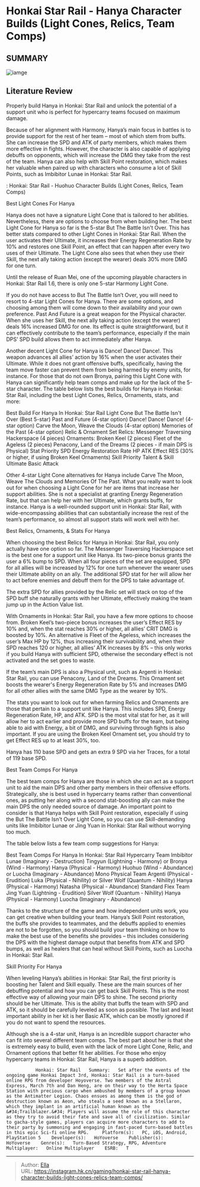 # Honkai Star Rail - Hanya Character Builds (Light Cones, Relics, Team Comps)


## SUMMARY 

![iamge](https://static1.srcdn.com/wordpress/wp-content/uploads/2023/11/honkai-star-rail-hanya-builds-team-comps-relics.jpg)

## Literature Review

Properly build Hanya in Honkai: Star Rail and unlock the potential of a support unit who is perfect for hypercarry teams focused on maximum damage.





Because of her alignment with Harmony, Hanya’s main focus in battles is to provide support for the rest of her team – most of which stem from buffs. She can increase the SPD and ATK of party members, which makes them more effective in fights. However, the character is also capable of applying debuffs on opponents, which will increase the DMG they take from the rest of the team. Hanya can also help with Skill Point restoration, which makes her valuable when paired up with characters who consume a lot of Skill Points, such as Imbibitor Lunae in Honkai: Star Rail.




 : Honkai: Star Rail - Huohuo Character Builds (Light Cones, Relics, Team Comps)


 Best Light Cones For Hanya 
          

Hanya does not have a signature Light Cone that is tailored to her abilities. Nevertheless, there are options to choose from when building her. The best Light Cone for Hanya so far is the 5-star But The Battle Isn&#39;t Over. This has better stats compared to other Light Cones in Honkai: Star Rail. When the user activates their Ultimate, it increases their Energy Regeneration Rate by 10% and restores one Skill Point, an effect that can happen after every two uses of their Ultimate. The Light Cone also sees that when they use their Skill, the next ally taking action (except the wearer) deals 30% more DMG for one turn.



Until the release of Ruan Mei, one of the upcoming playable characters in Honkai: Star Rail 1.6, there is only one 5-star Harmony Light Cone.







If you do not have access to But The Battle Isn’t Over, you will need to resort to 4-star Light Cones for Hanya. There are some options, and choosing among them will come down to their availability and your own preference. Past And Future is a great weapon for the Physical character. When she uses her Skill, the next ally taking action (except the wearer) deals 16% increased DMG for one. Its effect is quite straightforward, but it can effectively contribute to the team’s performance, especially if the main DPS’ SPD build allows them to act immediately after Hanya.

Another decent Light Cone for Hanya is Dance! Dance! Dance!. This weapon advances all allies’ action by 16% when the user activates their Ultimate. While it does not grant offensive buffs, specifically, having the team move faster can prevent them from being harmed by enemy units, for instance. For those that do not own Bronya, pairing this Light Cone with Hanya can significantly help team comps and make up for the lack of the 5-star character. The table below lists the best builds for Hanya in Honkai: Star Rail, including the best Light Cones, Relics, Ornaments, stats, and more:




 Best Build For Hanya In Honkai: Star Rail   Light Cone    But The Battle Isn&#39;t Over (Best 5-star)   Past and Future (4-star option)   Dance! Dance! Dance! (4-star option)   Carve the Moon, Weave the Clouds (4-star option)   Memories of the Past (4-star option)      Relic &amp; Ornament Set  Relics:  Messenger Traversing Hackerspace (4 pieces)    Ornaments:  Broken Keel (2 pieces)   Fleet of the Ageless (2 pieces)   Penacony, Land of the Dreams (2 pieces - if main DPS is Physical)      Stat Priority    SPD   Energy Restoration Rate   HP   ATK   Effect RES (30% or higher, if using Broken Keel Ornaments)      Skill Priority    Talent &amp; Skill   Ultimate   Basic Attack      



Other 4-star Light Cone alternatives for Hanya include Carve The Moon, Weave The Clouds and Memories Of The Past. What you really want to look out for when choosing a Light Cone for her are items that increase her support abilities. She is not a specialist at granting Energy Regeneration Rate, but that can help her with her Ultimate, which grants buffs, for instance. Hanya is a well-rounded support unit in Honkai: Star Rail, with wide-encompassing abilities that can substantially increase the rest of the team’s performance, so almost all support stats will work well with her.



 Best Relics, Ornaments, &amp; Stats For Hanya 
          




When choosing the best Relics for Hanya in Honkai: Star Rail, you only actually have one option so far. The Messenger Traversing Hackerspace set is the best one for a support unit like Hanya. Its two-piece bonus grants the user a 6% bump to SPD. When all four pieces of the set are equipped, SPD for all allies will be increased by 12% for one turn whenever the wearer uses their Ultimate ability on an ally. The additional SPD stat for her will allow her to act before enemies and debuff them for the DPS to take advantage of.



The extra SPD for allies provided by the Relic set will stack on top of the SPD buff she naturally grants with her Ultimate, effectively making the team jump up in the Action Value list.




With Ornaments in Honkai: Star Rail, you have a few more options to choose from. Broken Keel’s two-piece bonus increases the user’s Effect RES by 10% and, when the stat reaches 30% or higher, all allies’ CRIT DMG is boosted by 10%. An alternative is Fleet of the Ageless, which increases the user’s Max HP by 12%, thus increasing their survivability and, when their SPD reaches 120 or higher, all allies’ ATK increases by 8% – this only works if you build Hanya with sufficient SPD, otherwise the secondary effect is not activated and the set goes to waste.






If the team’s main DPS is also a Physical unit, such as Argenti in Honkai: Star Rail, you can use Penacony, Land of the Dreams. This Ornament set boosts the wearer&#39;s Energy Regeneration Rate by 5% and increases DMG for all other allies with the same DMG Type as the wearer by 10%.




The stats you want to look out for when farming Relics and Ornaments are those that pertain to a support unit like Hanya. This includes SPD, Energy Regeneration Rate, HP, and ATK. SPD is the most vital stat for her, as it will allow her to act earlier and provide more SPD buffs for the team, but being able to aid with Energy, a bit of DMG, and surviving through fights is also important. If you are using the Broken Keel Ornament set, you should try to get Effect RES up to at least 30%, too.



Hanya has 110 base SPD and gets an extra 9 SPD via her Traces, for a total of 119 base SPD.






 Best Team Comps For Hanya 
         




The best team comps for Hanya are those in which she can act as a support unit to aid the main DPS and other party members in their offensive efforts. Strategically, she is best used in hypercarry teams rather than conventional ones, as putting her along with a second stat-boosting ally can make the main DPS the only needed source of damage. An important point to consider is that Hanya helps with Skill Point restoration, especially if using the But The Battle Isn&#39;t Over Light Cone, so you can use Skill-demanding units like Imbibitor Lunae or Jing Yuan in Honkai: Star Rail without worrying too much.

The table below lists a few team comp suggestions for Hanya:

 Best Team Comps For Hanya In Honkai: Star Rail   Hypercarry Team    Imbibitor Lunae (Imaginary - Destruction)   Tingyun (Lightning - Harmony) or Bronya (Wind - Harmony)   Hanya (Physical - Harmony)   Huohuo (Wind - Abundance) or Luocha (Imaginary - Abundance)      Mono Physical Team    Argenti (Physical - Erudition)   Luka (Physical - Nihility) or Silver Wolf (Quantum - Nihility)   Hanya (Physical - Harmony)   Natasha (Physical - Abundance)      Standard Flex Team    Jing Yuan (Lightning - Erudition)   Silver Wolf (Quantum - Nihility)   Hanya (Physical - Harmony)   Luocha (Imaginary - Abundance)      



Thanks to the structure of the game and how independent units work, you can get creative when building your team. Hanya’s Skill Point restoration, the buffs she provides to teammates, and the debuffs applied to enemies are not to be forgotten, so you should build your team thinking on how to make the best use of the benefits she provides – this includes considering the DPS with the highest damage output that benefits from ATK and SPD bumps, as well as healers that can heal without Skill Points, such as Luocha in Honkai: Star Rail.






 Skill Priority For Hanya 
          

When leveling Hanya’s abilities in Honkai: Star Rail, the first priority is boosting her Talent and Skill equally. These are the main sources of her debuffing potential and how you can get back Skill Points. This is the most effective way of allowing your main DPS to shine. The second priority should be her Ultimate. This is the ability that buffs the team with SPD and ATK, so it should be carefully leveled as soon as possible. The last and least important ability in her kit is her Basic ATK, which can be mostly ignored if you do not want to spend the resources.

Although she is a 4-star unit, Hanya is an incredible support character who can fit into several different team comps. The best part about her is that she is extremely easy to build, even with the lack of more Light Cone, Relic, and Ornament options that better fit her abilities. For those who enjoy hypercarry teams in Honkai: Star Rail, Hanya is a superb addition.




               Honkai: Star Rail   Summary:   Set after the events of the ongoing game Honkai Impact 3rd, Honkai: Star Rail is a turn-based online RPG from developer Hoyoverse. Two members of the Astral Express, March 7th and Dan Heng, are on their way to the Herta Space Station with precious cargo when ambushed by members of a group known as the Antimatter Legion. Chaos ensues as among them is the god of destruction known as Aeon, who steals a seed known as a Stellaron, which they implant in an artificial human known as the &#34;Trailblazer.&#34; Players will assume the role of this character as they try to avoid their fate and save all of civilization. Similar to gacha-style games, players can acquire more characters to add to their party by summoning and engaging in fast-paced turn-based battles in this epic Sci-fi online RPG.     Platform(s):   PC, iOS, Android, PlayStation 5    Developer(s):   HoYoverse    Publisher(s):   HoYoverse    Genre(s):   Turn-Based Strategy, RPG, Adventure    Multiplayer:   Online Multiplayer    ESRB:   T      

---

> Author: [Ella](https://instagram.hk.cn/)  
> URL: https://instagram.hk.cn/gaming/honkai-star-rail-hanya-character-builds-light-cones-relics-team-comps/  

